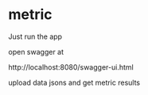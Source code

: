 # metric

Just run the app

open swagger at 

http://localhost:8080/swagger-ui.html

upload data jsons and get metric results
